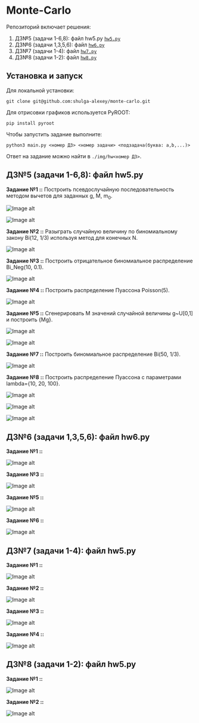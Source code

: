 # Monte-Carlo

Репозиторий включает решения:

1. ДЗ№5 (задачи 1-6,8): файл hw5.py [```hw5.py```](https://github.com/shulga-alexey/monte-carlo/blob/main/hw5.py)
2. ДЗ№6 (задачи 1,3,5,6): файл [```hw6.py```](https://github.com/shulga-alexey/monte-carlo/blob/main/hw6.py)
3. ДЗ№7 (задачи 1-4): файл [```hw7.py```](https://github.com/shulga-alexey/monte-carlo/blob/main/hw7.py)
4. ДЗ№8 (задачи 1-2): файл [```hw8.py```](https://github.com/shulga-alexey/monte-carlo/blob/main/hw8.py)

## Установка и запуск

Для локальной установки:

    git clone git@github.com:shulga-alexey/monte-carlo.git

Для отрисовки графиков используется PyROOT:

    pip install pyroot

Чтобы запустить задание выполните:

    python3 main.py <номер ДЗ> <номер задачи> <подзадача(буква: a,b,...)>

Ответ на задание можно найти в `./img/hw<номер ДЗ>`.

## ДЗ№5 (задачи 1-6,8): файл hw5.py

**Задание №1 ::** Построить псевдослучайную последовательность методом вычетов для заданных g, M, m<sub>0</sub>.

![Image alt](https://github.com/shulga-alexey/monte-carlo/blob/main/img/hw5/Task1%20(A)%3A%20g%3D5%5E17%2C%20M%3D2%5E42%2C%20m%3D1.png)

![Image alt](https://github.com/shulga-alexey/monte-carlo/blob/main/img/hw5/Task1%20(B)%3A%20g%3D13%2C%20M%3D17%2C%20m%3D3.png)

**Задание №2 ::** Разыграть случайную величину по биномиальному закону Bi(12, 1/3) используя метод для конечных N.

![Image alt](https://github.com/shulga-alexey/monte-carlo/blob/main/img/hw5/Task2%20%3A%20Bi(12%2C%200.33).png)

**Задание №3 ::** Построить отрицательное биномиальное распределение Bi_Neg(10, 0.1).

![Image alt](https://github.com/shulga-alexey/monte-carlo/blob/main/img/hw5/Task3%20%3A%20Pascal(10%2C%200.1).png)

**Задание №4 ::** Построить распределение Пуассона Poisson(5).

![Image alt](https://github.com/shulga-alexey/monte-carlo/blob/main/img/hw5/Task4%20%3A%20Poisson(5%2C%200.1).png)

**Задание №5 ::** Сгенерировать M значений случайной величины g~U[0,1] и построить {Mg}.

![Image alt](https://github.com/shulga-alexey/monte-carlo/blob/main/img/hw5/Task5%20(A)%3A%20%5BM*gamma%5D.png)

![Image alt](https://github.com/shulga-alexey/monte-carlo/blob/main/img/hw5/Task5%20(B)%3A%20%7BM*gamma%7D.png)

**Задание №7 ::** Построить биномиальное распределение Bi(50, 1/3).

![Image alt](https://github.com/shulga-alexey/monte-carlo/blob/main/img/hw5/Task7%20%3A%20Bi(50%2C%200.33).png)

**Задание №8 ::** Построить распределение Пуассона с параметрами lambda={10, 20, 100}.

![Image alt](https://github.com/shulga-alexey/monte-carlo/blob/main/img/hw5/Task8%20(A)%3A%20Poisson(lambda%3D10).png)

![Image alt](https://github.com/shulga-alexey/monte-carlo/blob/main/img/hw5/Task8%20(B)%3A%20Poisson(lambda%3D20).png)

![Image alt](https://github.com/shulga-alexey/monte-carlo/blob/main/img/hw5/Task8%20(C)%3A%20Poisson(lambda%3D100).png)


## ДЗ№6 (задачи 1,3,5,6): файл hw6.py

**Задание №1 ::**

![Image alt]()

**Задание №3 ::**

![Image alt]()

**Задание №5 ::**

![Image alt]()

**Задание №6 ::**

![Image alt]()


## ДЗ№7 (задачи 1-4): файл hw5.py

**Задание №1 ::**

![Image alt]()

**Задание №2 ::**

![Image alt]()

**Задание №3 ::**

![Image alt]()

**Задание №4 ::**

![Image alt]()


## ДЗ№8 (задачи 1-2): файл hw5.py

**Задание №1 ::**

![Image alt]()

**Задание №2 ::**

![Image alt]()
